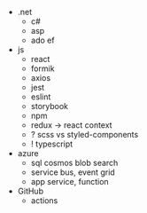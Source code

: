 * .net
  * c#
  * asp
  * ado ef
* js
  * react
  * formik
  * axios
  * jest
  * eslint
  * storybook
  * npm
  * redux -> react context
  * ? scss vs styled-components
  * ! typescript
* azure
  * sql cosmos blob search
  * service bus, event grid
  * app service, function
* GitHub
  * actions
